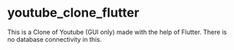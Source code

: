 # youtube_clone_flutter

This is a Clone of Youtube (GUI only) made with the help of Flutter.
There is no database connectivity in this.
